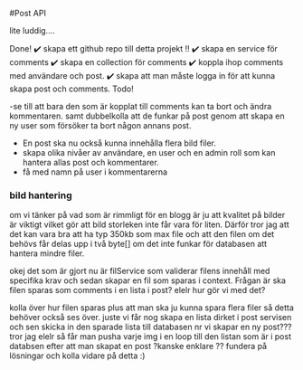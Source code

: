 
#Post API 

 lite luddig....

Done!
 ✔️ skapa ett github repo till detta projekt !! 
 ✔️ skapa en service för comments 
 ✔️ skapa en collection för comments 
 ✔️ koppla ihop comments med användare och post. 
 ✔️ skapa att man måste logga in för att kunna skapa post och comments.
Todo!

-se till att bara den som är kopplat till comments kan ta bort och ändra kommentaren. samt dubbelkolla att de funkar på post genom att skapa en ny user som försöker ta bort någon annans post. 
 
- En post ska nu också kunna innehålla flera bild filer. 
- skapa olika nivåer av användare, en user och en admin roll som kan hantera allas post och kommentarer. 
- få med namn på user i kommentarerna 

### bild hantering 
om vi tänker på vad som är rimmligt för en blogg är ju att kvalitet på bilder är viktigt vilket gör att bild storleken inte får vara för liten. Därför tror jag att det kan vara bra att ha typ 350kb som max file och att den filen om det behövs får delas upp i två byte[] om det inte funkar för databasen att hantera mindre filer. 

okej det som är gjort nu är filService som validerar filens innehåll med specifika krav och sedan skapar en fil som sparas i context. Frågan är ska filen sparas som comments i en lista i post? elelr hur gör vi med det? 

kolla över hur filen sparas plus att man ska ju kunna spara flera filer så detta behöver också ses över. juste vi får nog skapa en lista dirket i post servisen och sen skicka in den sparade lista till databasen nr vi skapar en ny post??? tror jag elelr så får man pusha varje img i en loop till den listan som är i post databsen efter att man skapat en post ?kanske enklare ?? fundera på lösningar och kolla vidare på detta :) 